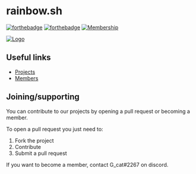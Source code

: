 # rainbow.sh

[![forthebadge](https://forthebadge.com/images/badges/built-with-love.svg)](https://forthebadge.com)
[![forthebadge](https://forthebadge.com/images/badges/powered-by-black-magic.svg)](https://forthebadge.com)
[![Membership](https://img.shields.io/badge/Become%20a%20member-here!-brightgreen?style=for-the-badge)](https://github.com/rainbow-sh/membership)

[![Logo](https://avatars.githubusercontent.com/u/107364299?s=200&v=4)](https://github.com/rainbow-sh)

## Useful links

* [Projects](https://github.com/orgs/rainbow-sh/repositories)
* [Members](https://github.com/orgs/rainbow-sh/people)

## Joining/supporting

You can contribute to our projects by opening a pull request or becoming a member.

To open a pull request you just need to:

1. Fork the project
2. Contribute
3. Submit a pull request

If you want to become a member, contact G_cat#2267 on discord.
